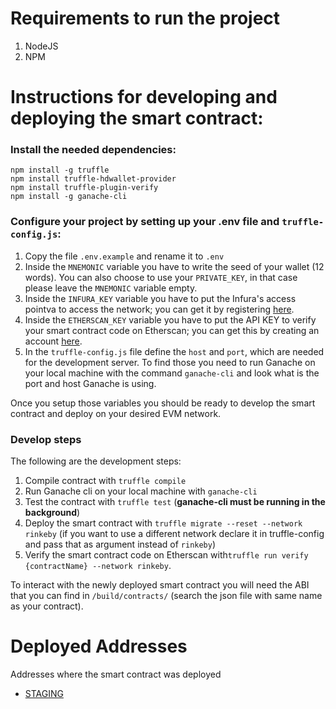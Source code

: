 # Requirements to run the project
1. NodeJS
2. NPM

# Instructions for developing and deploying the smart contract:

### Install the needed dependencies:
```
npm install -g truffle
npm install truffle-hdwallet-provider
npm install truffle-plugin-verify
npm install -g ganache-cli
```

### Configure your project by setting up your .env file and `truffle-config.js`:
1. Copy the file `.env.example` and rename it to `.env`
2. Inside the `MNEMONIC` variable you have to write the seed of your wallet (12 words).
You can also choose to use your `PRIVATE_KEY`, in that case please leave the `MNEMONIC` variable empty.
3. Inside the `INFURA_KEY` variable you have to put the Infura's access pointva to access the network; you can get it by registering [here](https://infura.io/register).
4. Inside the `ETHERSCAN_KEY` variable you have to put the API KEY to verify your smart contract code on Etherscan; you can get this by creating an account [here](https://etherscan.io/register).
5. In the `truffle-config.js` file define the `host` and `port`, which are needed for the development server. To find those you need to run Ganache on your local machine with the command `ganache-cli` and look what is the port and host Ganache is using.

Once you setup those variables you should be ready to develop the smart contract and deploy on your desired EVM network.

### Develop steps
The following are the development steps:
1. Compile contract with `truffle compile`
2. Run Ganache cli on your local machine with `ganache-cli`
3. Test the contract with `truffle test` (**ganache-cli must be running in the background**)
4. Deploy the smart contract with `truffle migrate --reset --network rinkeby` (if you want to use a different network declare it in truffle-config and pass that as argument instead of `rinkeby`)
5. Verify the smart contract code on Etherscan with`truffle run verify {contractName} --network rinkeby`.  

To interact with the newly deployed smart contract you will need the ABI that you can find in `/build/contracts/` (search the json file with same name as your contract).

# Deployed Addresses
Addresses where the smart contract was deployed
- [STAGING]()